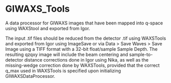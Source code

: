 # GIWAXS_Tools

  A data processor for GIWAXS images that have been mapped into q-space using WAXStool and exported from Igor.
  
  The input .tif files should be reduced from the detector .tif using WAXSTools and exported from Igor using
  ImageSave or via Data > Save Waves > Save Image using a TIFF format with a 32-bit float/sample Sample Depth.
  The resulting qzqxy image will include the beam centering and sample-to-detector distance corrections done in Igor using Nika,
  as well as the missing-wedge correction done by WAXSTools, provided that the correct q_max used in WAXSTools
  is specified upon initializing GIWAXSDataProcessor.
